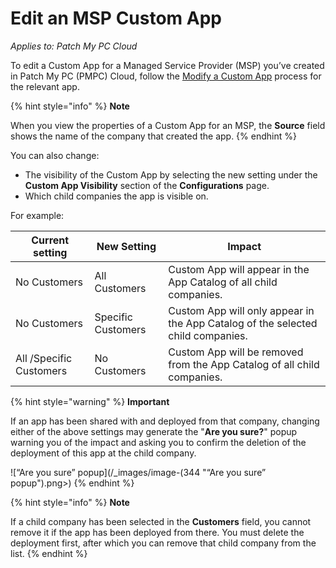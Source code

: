 # Edit an MSP Custom App

_Applies to: Patch My PC Cloud_

To edit a Custom App for a Managed Service Provider (MSP) you’ve created in Patch My PC (PMPC) Cloud, follow the [Modify a Custom App](../../custom-apps/modify-a-custom-app.md) process for the relevant app.

{% hint style="info" %}
**Note**

When you view the properties of a Custom App for an MSP, the **Source** field shows the name of the company that created the app.
{% endhint %}

You can also change:

* The visibility of the Custom App by selecting the new setting under the **Custom App Visibility** section of the **Configurations** page.
* Which child companies the app is visible on.

For example:

| Current setting         | New Setting        | Impact                                                                          |
| ----------------------- | ------------------ | ------------------------------------------------------------------------------- |
| No Customers            | All Customers      | Custom App will appear in the App Catalog of all child companies.               |
| No Customers            | Specific Customers | Custom App will only appear in the App Catalog of the selected child companies. |
| All /Specific Customers | No Customers       | Custom App will be removed from the App Catalog of all child companies.         |

{% hint style="warning" %}
**Important**

If an app has been shared with and deployed from that company, changing either of the above settings may generate the "**Are you sure?**" popup warning you of the impact and asking you to confirm the deletion of the deployment of this app at the child company.

![“Are you sure” popup](/_images/image-(344 "“Are you sure” popup").png>)
{% endhint %}

{% hint style="info" %}
**Note**

If a child company has been selected in the **Customers** field, you cannot remove it if the app has been deployed from there. You must delete the deployment first, after which you can remove that child company from the list.
{% endhint %}
